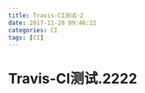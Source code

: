 ```yaml
---
title: Travis-CI测试-2
date: 2017-11-28 09:46:22
categories: CI
tags: [CI]
---
```


#  Travis-CI测试.2222